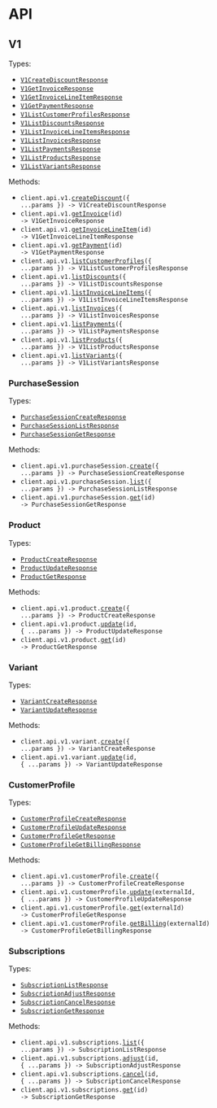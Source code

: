 # API

## V1

Types:

- <code><a href="./src/resources/api/v1/v1.ts">V1CreateDiscountResponse</a></code>
- <code><a href="./src/resources/api/v1/v1.ts">V1GetInvoiceResponse</a></code>
- <code><a href="./src/resources/api/v1/v1.ts">V1GetInvoiceLineItemResponse</a></code>
- <code><a href="./src/resources/api/v1/v1.ts">V1GetPaymentResponse</a></code>
- <code><a href="./src/resources/api/v1/v1.ts">V1ListCustomerProfilesResponse</a></code>
- <code><a href="./src/resources/api/v1/v1.ts">V1ListDiscountsResponse</a></code>
- <code><a href="./src/resources/api/v1/v1.ts">V1ListInvoiceLineItemsResponse</a></code>
- <code><a href="./src/resources/api/v1/v1.ts">V1ListInvoicesResponse</a></code>
- <code><a href="./src/resources/api/v1/v1.ts">V1ListPaymentsResponse</a></code>
- <code><a href="./src/resources/api/v1/v1.ts">V1ListProductsResponse</a></code>
- <code><a href="./src/resources/api/v1/v1.ts">V1ListVariantsResponse</a></code>

Methods:

- <code title="post /api/v1/discount">client.api.v1.<a href="./src/resources/api/v1/v1.ts">createDiscount</a>({ ...params }) -> V1CreateDiscountResponse</code>
- <code title="get /api/v1/invoice/{id}">client.api.v1.<a href="./src/resources/api/v1/v1.ts">getInvoice</a>(id) -> V1GetInvoiceResponse</code>
- <code title="get /api/v1/invoice-line-item/{id}">client.api.v1.<a href="./src/resources/api/v1/v1.ts">getInvoiceLineItem</a>(id) -> V1GetInvoiceLineItemResponse</code>
- <code title="get /api/v1/payment/{id}">client.api.v1.<a href="./src/resources/api/v1/v1.ts">getPayment</a>(id) -> V1GetPaymentResponse</code>
- <code title="get /api/v1/customer-profiles">client.api.v1.<a href="./src/resources/api/v1/v1.ts">listCustomerProfiles</a>({ ...params }) -> V1ListCustomerProfilesResponse</code>
- <code title="get /api/v1/discounts">client.api.v1.<a href="./src/resources/api/v1/v1.ts">listDiscounts</a>({ ...params }) -> V1ListDiscountsResponse</code>
- <code title="get /api/v1/invoice-line-items">client.api.v1.<a href="./src/resources/api/v1/v1.ts">listInvoiceLineItems</a>({ ...params }) -> V1ListInvoiceLineItemsResponse</code>
- <code title="get /api/v1/invoices">client.api.v1.<a href="./src/resources/api/v1/v1.ts">listInvoices</a>({ ...params }) -> V1ListInvoicesResponse</code>
- <code title="get /api/v1/payments">client.api.v1.<a href="./src/resources/api/v1/v1.ts">listPayments</a>({ ...params }) -> V1ListPaymentsResponse</code>
- <code title="get /api/v1/products">client.api.v1.<a href="./src/resources/api/v1/v1.ts">listProducts</a>({ ...params }) -> V1ListProductsResponse</code>
- <code title="get /api/v1/variants">client.api.v1.<a href="./src/resources/api/v1/v1.ts">listVariants</a>({ ...params }) -> V1ListVariantsResponse</code>

### PurchaseSession

Types:

- <code><a href="./src/resources/api/v1/purchase-session.ts">PurchaseSessionCreateResponse</a></code>
- <code><a href="./src/resources/api/v1/purchase-session.ts">PurchaseSessionListResponse</a></code>
- <code><a href="./src/resources/api/v1/purchase-session.ts">PurchaseSessionGetResponse</a></code>

Methods:

- <code title="post /api/v1/purchase-session">client.api.v1.purchaseSession.<a href="./src/resources/api/v1/purchase-session.ts">create</a>({ ...params }) -> PurchaseSessionCreateResponse</code>
- <code title="get /api/v1/purchase-sessions">client.api.v1.purchaseSession.<a href="./src/resources/api/v1/purchase-session.ts">list</a>({ ...params }) -> PurchaseSessionListResponse</code>
- <code title="get /api/v1/purchase-session/{id}">client.api.v1.purchaseSession.<a href="./src/resources/api/v1/purchase-session.ts">get</a>(id) -> PurchaseSessionGetResponse</code>

### Product

Types:

- <code><a href="./src/resources/api/v1/product.ts">ProductCreateResponse</a></code>
- <code><a href="./src/resources/api/v1/product.ts">ProductUpdateResponse</a></code>
- <code><a href="./src/resources/api/v1/product.ts">ProductGetResponse</a></code>

Methods:

- <code title="post /api/v1/product">client.api.v1.product.<a href="./src/resources/api/v1/product.ts">create</a>({ ...params }) -> ProductCreateResponse</code>
- <code title="put /api/v1/product/{id}">client.api.v1.product.<a href="./src/resources/api/v1/product.ts">update</a>(id, { ...params }) -> ProductUpdateResponse</code>
- <code title="get /api/v1/product/{id}">client.api.v1.product.<a href="./src/resources/api/v1/product.ts">get</a>(id) -> ProductGetResponse</code>

### Variant

Types:

- <code><a href="./src/resources/api/v1/variant.ts">VariantCreateResponse</a></code>
- <code><a href="./src/resources/api/v1/variant.ts">VariantUpdateResponse</a></code>

Methods:

- <code title="post /api/v1/variant">client.api.v1.variant.<a href="./src/resources/api/v1/variant.ts">create</a>({ ...params }) -> VariantCreateResponse</code>
- <code title="put /api/v1/variant/{id}">client.api.v1.variant.<a href="./src/resources/api/v1/variant.ts">update</a>(id, { ...params }) -> VariantUpdateResponse</code>

### CustomerProfile

Types:

- <code><a href="./src/resources/api/v1/customer-profile.ts">CustomerProfileCreateResponse</a></code>
- <code><a href="./src/resources/api/v1/customer-profile.ts">CustomerProfileUpdateResponse</a></code>
- <code><a href="./src/resources/api/v1/customer-profile.ts">CustomerProfileGetResponse</a></code>
- <code><a href="./src/resources/api/v1/customer-profile.ts">CustomerProfileGetBillingResponse</a></code>

Methods:

- <code title="post /api/v1/customer-profile">client.api.v1.customerProfile.<a href="./src/resources/api/v1/customer-profile.ts">create</a>({ ...params }) -> CustomerProfileCreateResponse</code>
- <code title="put /api/v1/customer-profile/{externalId}">client.api.v1.customerProfile.<a href="./src/resources/api/v1/customer-profile.ts">update</a>(externalId, { ...params }) -> CustomerProfileUpdateResponse</code>
- <code title="get /api/v1/customer-profile/{externalId}">client.api.v1.customerProfile.<a href="./src/resources/api/v1/customer-profile.ts">get</a>(externalId) -> CustomerProfileGetResponse</code>
- <code title="get /api/v1/customer-profile/{externalId}/billing">client.api.v1.customerProfile.<a href="./src/resources/api/v1/customer-profile.ts">getBilling</a>(externalId) -> CustomerProfileGetBillingResponse</code>

### Subscriptions

Types:

- <code><a href="./src/resources/api/v1/subscriptions.ts">SubscriptionListResponse</a></code>
- <code><a href="./src/resources/api/v1/subscriptions.ts">SubscriptionAdjustResponse</a></code>
- <code><a href="./src/resources/api/v1/subscriptions.ts">SubscriptionCancelResponse</a></code>
- <code><a href="./src/resources/api/v1/subscriptions.ts">SubscriptionGetResponse</a></code>

Methods:

- <code title="get /api/v1/subscriptions">client.api.v1.subscriptions.<a href="./src/resources/api/v1/subscriptions.ts">list</a>({ ...params }) -> SubscriptionListResponse</code>
- <code title="post /api/v1/subscriptions/{id}/adjust">client.api.v1.subscriptions.<a href="./src/resources/api/v1/subscriptions.ts">adjust</a>(id, { ...params }) -> SubscriptionAdjustResponse</code>
- <code title="post /api/v1/subscriptions/{id}/cancel">client.api.v1.subscriptions.<a href="./src/resources/api/v1/subscriptions.ts">cancel</a>(id, { ...params }) -> SubscriptionCancelResponse</code>
- <code title="get /api/v1/subscription/{id}">client.api.v1.subscriptions.<a href="./src/resources/api/v1/subscriptions.ts">get</a>(id) -> SubscriptionGetResponse</code>
